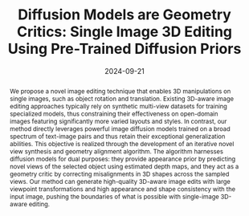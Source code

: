 ---
title: "Diffusion Models are Geometry Critics: Single Image 3D Editing Using Pre-Trained Diffusion Priors"
collection: publications
permalink: /publication/diff3dedit
excerpt: 
date: 2024-09-21
venue: '2024 European Conference on Computer Vision, ECCV 2024'
teaser_type: image
teaser: /images/diff-3d-edit.gif
authors: "<b>Ruicheng Wang</b>, Jianfeng Xiang, Jiaolong Yang, Xin Tong"
paper: https://arxiv.org/pdf/2403.11503
arxiv: https://arxiv.org/abs/2403.11503
projectpage: https://wangrc.site/Diff3DEdit/
abstract: "We propose a novel image editing technique that enables 3D manipulations on single images, such as object rotation and translation. Existing 3D-aware image editing approaches typically rely on synthetic multi-view datasets for training specialized models, thus constraining their effectiveness on open-domain images featuring significantly more varied layouts and styles. In contrast, our method directly leverages powerful image diffusion models trained on a broad spectrum of text-image pairs and thus retain their exceptional generalization abilities. This objective is realized through the development of an iterative novel view synthesis and geometry alignment algorithm. The algorithm harnesses diffusion models for dual purposes: they provide appearance prior by predicting novel views of the selected object using estimated depth maps, and they act as a geometry critic by correcting misalignments in 3D shapes across the sampled views. Our method can generate high-quality 3D-aware image edits with large viewpoint transformations and high appearance and shape consistency with the input image, pushing the boundaries of what is possible with single-image 3D-aware editing."
---